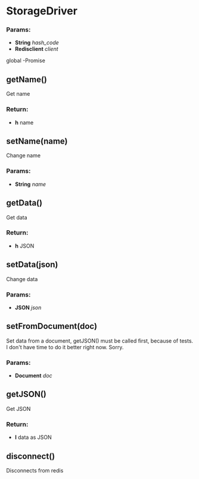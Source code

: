

<!-- Start src/storage_driver.js -->

# StorageDriver

### Params:

* **String** *hash_code* 
* **Redisclient** *client* 

global -Promise

## getName()

Get name

### Return:

* **h** name

## setName(name)

Change name

### Params:

* **String** *name* 

## getData()

Get data

### Return:

* **h** JSON

## setData(json)

Change data

### Params:

* **JSON** *json* 

## setFromDocument(doc)

Set data from a document, getJSON() must be called first, because of
tests. I don't have time to do it better right now. Sorry.

### Params:

* **Document** *doc* 

## getJSON()

Get JSON

### Return:

* **l** data as JSON

## disconnect()

Disconnects from redis

<!-- End src/storage_driver.js -->

